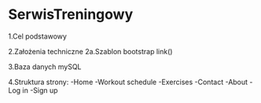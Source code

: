 # SerwisTreningowy
1.Cel podstawowy

2.Założenia techniczne
2a.Szablon bootstrap link()

3.Baza danych mySQL

4.Struktura strony:
-Home
-Workout schedule
-Exercises
-Contact
-About
-Log in
-Sign up
